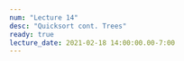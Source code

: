 ```yaml
---
num: "Lecture 14"
desc: "Quicksort cont. Trees"
ready: true
lecture_date: 2021-02-18 14:00:00.00-7:00
---
```

